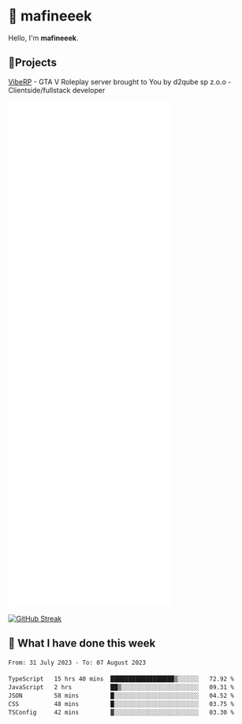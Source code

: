 # 👋 mafineeek
Hello, I'm **mafineeek**.

## 📝Projects

[VibeRP](https://v-rp.pl) - GTA V Roleplay server brought to You by d2qube sp z.o.o - Clientside/fullstack developer


![](./github-metrics.svg)

[![GitHub Streak](https://streak-stats.demolab.com/?user=mafineeek)](https://git.io/streak-stats)

## 📰 What I have done this week
<!--START_SECTION:waka-->

```txt
From: 31 July 2023 - To: 07 August 2023

TypeScript   15 hrs 40 mins  ██████████████████▒░░░░░░   72.92 %
JavaScript   2 hrs           ██▒░░░░░░░░░░░░░░░░░░░░░░   09.31 %
JSON         58 mins         █░░░░░░░░░░░░░░░░░░░░░░░░   04.52 %
CSS          48 mins         █░░░░░░░░░░░░░░░░░░░░░░░░   03.75 %
TSConfig     42 mins         ▓░░░░░░░░░░░░░░░░░░░░░░░░   03.30 %
```

<!--END_SECTION:waka-->

